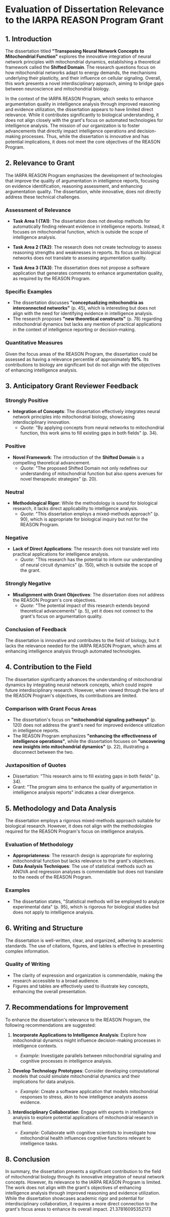 # Evaluation of Dissertation Relevance to the IARPA REASON Program Grant

## 1. Introduction

The dissertation titled **"Transposing Neural Network Concepts to Mitochondrial Function"** explores the innovative integration of neural network principles with mitochondrial dynamics, establishing a theoretical framework called the **Shifted Domain**. The research questions focus on how mitochondrial networks adapt to energy demands, the mechanisms underlying their plasticity, and their influence on cellular signaling. Overall, this work presents a novel interdisciplinary approach, aiming to bridge gaps between neuroscience and mitochondrial biology. 

In the context of the IARPA REASON Program, which seeks to enhance argumentation quality in intelligence analysis through improved reasoning and evidence utilization, the dissertation appears to have limited direct relevance. While it contributes significantly to biological understanding, it does not align closely with the grant's focus on automated technologies for intelligence analysis. The mission of our organization is to foster advancements that directly impact intelligence operations and decision-making processes. Thus, while the dissertation is innovative and has potential implications, it does not meet the core objectives of the REASON Program.

## 2. Relevance to Grant

The IARPA REASON Program emphasizes the development of technologies that improve the quality of argumentation in intelligence reports, focusing on evidence identification, reasoning assessment, and enhancing argumentation quality. The dissertation, while innovative, does not directly address these technical challenges. 

### Assessment of Relevance
- **Task Area 1 (TA1)**: The dissertation does not develop methods for automatically finding relevant evidence in intelligence reports. Instead, it focuses on mitochondrial function, which is outside the scope of intelligence analysis.
  
- **Task Area 2 (TA2)**: The research does not create technology to assess reasoning strengths and weaknesses in reports. Its focus on biological networks does not translate to assessing argumentation quality.

- **Task Area 3 (TA3)**: The dissertation does not propose a software application that generates comments to enhance argumentation quality, as required by the REASON Program.

### Specific Examples
- The dissertation discusses **"conceptualizing mitochondria as interconnected networks"** (p. 45), which is interesting but does not align with the need for identifying evidence in intelligence analysis.
- The research proposes **"new theoretical constructs"** (p. 78) regarding mitochondrial dynamics but lacks any mention of practical applications in the context of intelligence reporting or decision-making.

### Quantitative Measures
Given the focus areas of the REASON Program, the dissertation could be assessed as having a relevance percentile of approximately **10%**. Its contributions to biology are significant but do not align with the objectives of enhancing intelligence analysis.

## 3. Anticipatory Grant Reviewer Feedback

### Strongly Positive
- **Integration of Concepts**: The dissertation effectively integrates neural network principles into mitochondrial biology, showcasing interdisciplinary innovation. 
  - *Quote*: "By applying concepts from neural networks to mitochondrial function, this work aims to fill existing gaps in both fields" (p. 34).

### Positive
- **Novel Framework**: The introduction of the **Shifted Domain** is a compelling theoretical advancement.
  - *Quote*: "The proposed Shifted Domain not only redefines our understanding of mitochondrial function but also opens avenues for novel therapeutic strategies" (p. 20).

### Neutral
- **Methodological Rigor**: While the methodology is sound for biological research, it lacks direct applicability to intelligence analysis.
  - *Quote*: "This dissertation employs a mixed-methods approach" (p. 90), which is appropriate for biological inquiry but not for the REASON Program.

### Negative
- **Lack of Direct Applications**: The research does not translate well into practical applications for intelligence analysis.
  - *Quote*: "This research has the potential to inform our understanding of neural circuit dynamics" (p. 150), which is outside the scope of the grant.

### Strongly Negative
- **Misalignment with Grant Objectives**: The dissertation does not address the REASON Program's core objectives.
  - *Quote*: "The potential impact of this research extends beyond theoretical advancements" (p. 5), yet it does not connect to the grant's focus on argumentation quality.

### Conclusion of Feedback
The dissertation is innovative and contributes to the field of biology, but it lacks the relevance needed for the IARPA REASON Program, which aims at enhancing intelligence analysis through automated technologies.

## 4. Contribution to the Field

The dissertation significantly advances the understanding of mitochondrial dynamics by integrating neural network concepts, which could inspire future interdisciplinary research. However, when viewed through the lens of the REASON Program's objectives, its contributions are limited.

### Comparison with Grant Focus Areas
- The dissertation's focus on **"mitochondrial signaling pathways"** (p. 120) does not address the grant's need for improved evidence utilization in intelligence reports.
- The REASON Program emphasizes **"enhancing the effectiveness of intelligence operations"**, while the dissertation focuses on **"uncovering new insights into mitochondrial dynamics"** (p. 22), illustrating a disconnect between the two.

### Juxtaposition of Quotes
- Dissertation: "This research aims to fill existing gaps in both fields" (p. 34).
- Grant: "The program aims to enhance the quality of argumentation in intelligence analysis reports" indicates a clear divergence.

## 5. Methodology and Data Analysis

The dissertation employs a rigorous mixed-methods approach suitable for biological research. However, it does not align with the methodologies required for the REASON Program's focus on intelligence analysis.

### Evaluation of Methodology
- **Appropriateness**: The research design is appropriate for exploring mitochondrial function but lacks relevance to the grant's objectives.
- **Data Analysis Techniques**: The use of statistical methods such as ANOVA and regression analyses is commendable but does not translate to the needs of the REASON Program.

### Examples
- The dissertation states, "Statistical methods will be employed to analyze experimental data" (p. 95), which is rigorous for biological studies but does not apply to intelligence analysis.

## 6. Writing and Structure

The dissertation is well-written, clear, and organized, adhering to academic standards. The use of citations, figures, and tables is effective in presenting complex information.

### Quality of Writing
- The clarity of expression and organization is commendable, making the research accessible to a broad audience.
- Figures and tables are effectively used to illustrate key concepts, enhancing the overall presentation.

## 7. Recommendations for Improvement

To enhance the dissertation's relevance to the REASON Program, the following recommendations are suggested:

1. **Incorporate Applications to Intelligence Analysis**: Explore how mitochondrial dynamics might influence decision-making processes in intelligence contexts.
   - *Example*: Investigate parallels between mitochondrial signaling and cognitive processes in intelligence analysis.

2. **Develop Technology Prototypes**: Consider developing computational models that could simulate mitochondrial dynamics and their implications for data analysis.
   - *Example*: Create a software application that models mitochondrial responses to stress, akin to how intelligence analysts assess evidence.

3. **Interdisciplinary Collaboration**: Engage with experts in intelligence analysis to explore potential applications of mitochondrial research in that field.
   - *Example*: Collaborate with cognitive scientists to investigate how mitochondrial health influences cognitive functions relevant to intelligence tasks.

## 8. Conclusion

In summary, the dissertation presents a significant contribution to the field of mitochondrial biology through its innovative integration of neural network concepts. However, its relevance to the IARPA REASON Program is limited. The work does not align with the grant's objectives of enhancing intelligence analysis through improved reasoning and evidence utilization. While the dissertation showcases academic rigor and potential for interdisciplinary collaboration, it requires a more direct connection to the grant's focus areas to enhance its overall impact. 21.37816095352173